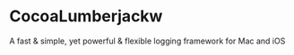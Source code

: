 # CocoaLumberjackw
A fast &amp; simple, yet powerful &amp; flexible logging framework for Mac and iOS
